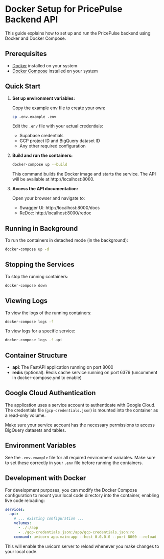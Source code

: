 # Docker Setup for PricePulse Backend API

This guide explains how to set up and run the PricePulse backend using Docker and Docker Compose.

## Prerequisites

- [Docker](https://docs.docker.com/get-docker/) installed on your system
- [Docker Compose](https://docs.docker.com/compose/install/) installed on your system

## Quick Start

1. **Set up environment variables:**

   Copy the example env file to create your own:

   ```bash
   cp .env.example .env
   ```

   Edit the `.env` file with your actual credentials:

   - Supabase credentials
   - GCP project ID and BigQuery dataset ID
   - Any other required configuration

2. **Build and run the containers:**

   ```bash
   docker-compose up --build
   ```

   This command builds the Docker image and starts the service. The API will be available at http://localhost:8000.

3. **Access the API documentation:**

   Open your browser and navigate to:

   - Swagger UI: http://localhost:8000/docs
   - ReDoc: http://localhost:8000/redoc

## Running in Background

To run the containers in detached mode (in the background):

```bash
docker-compose up -d
```

## Stopping the Services

To stop the running containers:

```bash
docker-compose down
```

## Viewing Logs

To view the logs of the running containers:

```bash
docker-compose logs -f
```

To view logs for a specific service:

```bash
docker-compose logs -f api
```

## Container Structure

- **api**: The FastAPI application running on port 8000
- **redis** (optional): Redis cache service running on port 6379 (uncomment in docker-compose.yml to enable)

## Google Cloud Authentication

The application uses a service account to authenticate with Google Cloud. The credentials file (`gcp-credentials.json`) is mounted into the container as a read-only volume.

Make sure your service account has the necessary permissions to access BigQuery datasets and tables.

## Environment Variables

See the `.env.example` file for all required environment variables. Make sure to set these correctly in your `.env` file before running the containers.

## Development with Docker

For development purposes, you can modify the Docker Compose configuration to mount your local code directory into the container, enabling live code reloading:

```yaml
services:
  api:
    # ... existing configuration ...
    volumes:
      - ./:/app
      - ./gcp-credentials.json:/app/gcp-credentials.json:ro
    command: uvicorn app.main:app --host 0.0.0.0 --port 8000 --reload
```

This will enable the uvicorn server to reload whenever you make changes to your local code.
